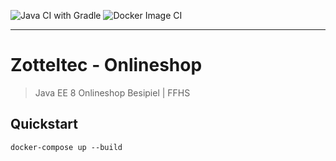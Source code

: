 ![Java CI with Gradle](https://github.com/zotteljedi/Onlineshop/workflows/Java%20CI%20with%20Gradle/badge.svg)
![Docker Image CI](https://github.com/zotteljedi/Onlineshop/workflows/Docker%20Image%20CI/badge.svg)

---

# Zotteltec - Onlineshop 

> Java EE 8 Onlineshop Besipiel | FFHS

## Quickstart

```
docker-compose up --build
```
